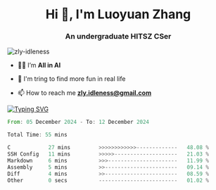 <h1 align="center">Hi 👋, I'm Luoyuan Zhang</h1>

<h3 align="center">An undergraduate HITSZ CSer</h3>

<p align="left"> <img src="https://komarev.com/ghpvc/?username=zly-idleness&label=Profile%20views&color=0e75b6&style=flat" alt="zly-idleness" /> </p>


- 👨‍💻 I’m **All in AI**

- 🌱 I'm tring to find more fun in real life

- 📫 How to reach me **zly.idleness@gmail.com**



[![Typing SVG](https://readme-typing-svg.herokuapp.com?font=Fira+Code&pause=1000&width=435&lines=I+Maybe+Slow)](https://git.io/typing-svg)


<!--START_SECTION:waka-->

```rust
From: 05 December 2024 - To: 12 December 2024

Total Time: 55 mins

C            27 mins         >>>>>>>>>>>>-------------   48.08 %
SSH Config   11 mins         >>>>>--------------------   21.03 %
Markdown     6 mins          >>>----------------------   11.99 %
Assembly     5 mins          >>-----------------------   09.14 %
Diff         4 mins          >>-----------------------   08.59 %
Other        0 secs          -------------------------   01.02 %
```

<!--END_SECTION:waka-->


